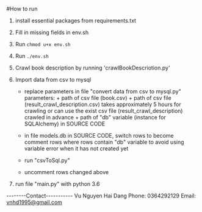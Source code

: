 #How to run
1. install essential packages from requirements.txt
2. Fill in missing fields in env.sh
3. Run `chmod u+x env.sh`
4. Run `./env.sh`

5. Crawl book description by running 'crawlBookDescriotion.py'

6. Import data from csv to mysql
    - replace parameters in file "convert data from csv to mysql.py"
        parameters: 
			+ path of csv file (book.csv)
			+ path of csv file (result_crawl_description.csv) 
				takes approximately 5 hours for crawling or can use the exist csv file (result_crawl_description) crawled in advance
			+ path of "db" variable (instance for SQLAlchemy) in SOURCE CODE
    - in file models.db in SOURCE CODE, switch rows to become comment rows where rows contain "db" variable
    to avoid using variable error when it has not created yet

    - run "csvToSql.py"
    - uncomment rows changed above

7. run file "main.py" with python 3.6



--------Contact-----------
Vu Nguyen Hai Dang
Phone: 0364292129
Email: vnhd1995@gmail.com
